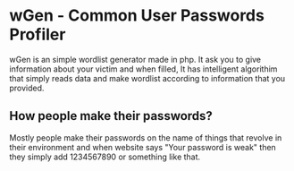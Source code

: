 <h1> wGen - Common User Passwords Profiler</h1>
<p>wGen is an simple wordlist generator made in php. It ask you to give information about your victim and when filled, It has intelligent algorithim that simply reads data and make wordlist according to information that you provided.</p>
<h2> How people make their passwords?</h2>
<p>Mostly people make their passwords on the name of things that revolve in their environment and when website says "Your password is weak" then they simply add 1234567890 or something like that.</p>
